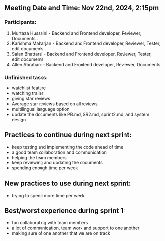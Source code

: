 ## Meeting Date and Time: Nov 22nd, 2024, 2:15pm

### Participants: 
  1. Murtaza Hussaini - Backend and Frontend developer, Reviewer, Documents .
  2. Karishma Maharjan - Backend and Frontend developer, Reviewer, Tester, edit documents
  3. Salan Bhattarai - Backend and Frontend developer, Reviewer, Tester, edit documents
  4. Allen Abraham - Backend and Frontend developer, Reviewer, Documents

### Unfinished tasks:
- watchlist feature
- watching trailer
- giving star reviews
- Average star reviews based on all reviews
- multilingual language option
- update the documents like PB.md, SR2.md, sprint2.md, and system design
  
## Practices to continue during next sprint:
- keep testing and implementing the code ahead of time
- a good team collaboration and communication
- helping the team members
- keep reviewing and updating the documents
- spending enough time per week

## New practices to use during next sprint:
- trying to spend more time per week

## Best/worst experience during sprint 1:
- fun collaborating with team members
- a lot of communication, team work and support to one another
- making sure of one another that we are on track
